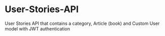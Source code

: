 # User-Stories-API
User Stories API that contains a category, Article (book) and Custom User model with JWT authentication
